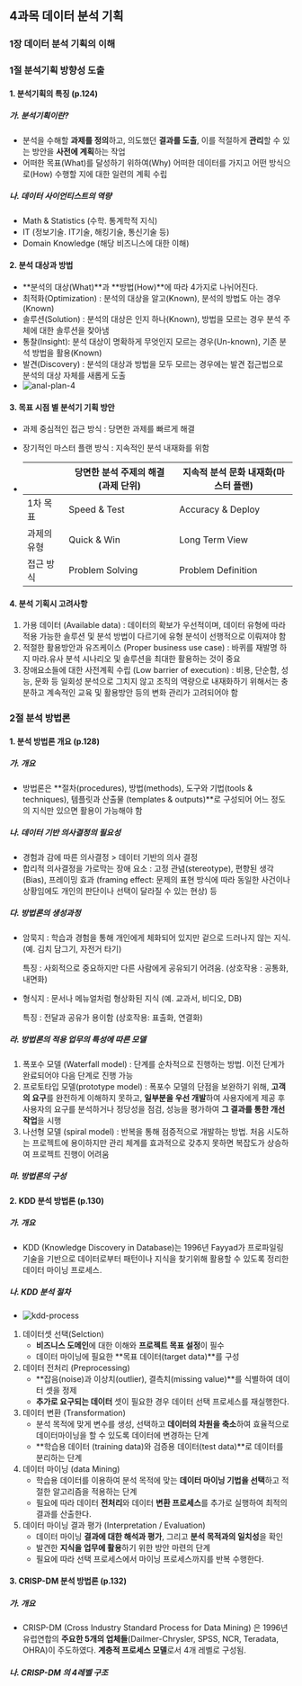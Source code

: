 ## 4과목 데이터 분석 기획

### 1장 데이터 분석 기획의 이해

### 1절 분석기획 방향성 도출

#### 1. 분석기획의 특징 (p.124)

##### 가. 분석기획이란?

-   분석을 수해할 **과제를 정의**하고, 의도했던 **결과를 도출**, 이를 적절하게 **관리**할 수 있는 방안을 **사전에 계획**하는 작업
-   어떠한 목표(What)를 달성하기 위하여(Why) 어떠한 데이터를 가지고 어떤 방식으로(How) 수행할 지에 대한 일련의 계획 수립



##### 나. 데이터 사이언티스트의 역량

-   Math & Statistics (수학. 통계학적 지식)
-   IT (정보기술. IT기술, 해킹기술, 통신기술 등)
-   Domain Knowledge (해당 비즈니스에 대한 이해)



#### 2. 분석 대상과 방법

-   **분석의 대상(What)**과 **방법(How)**에 따라 4가지로 나뉘어진다.
-   최적화(Optimization) : 분석의 대상을 알고(Known), 분석의 방법도 아는 경우(Known)
-   솔루션(Solution) : 분석의 대상은 인지 하나(Known), 방법을 모르는 경우 분석 주체에 대한 솔루션을 찾아냄
-   통찰(Insight): 분석 대상이 명확하게 무엇인지 모르는 경우(Un-known), 기존 분석 방법을 활용(Known)
-   발견(Discovery) : 분석의 대상과 방법을 모두 모르는 경우에는 발견 접근법으로 분석의 대상 자체를 새롭게 도출
-   ![anal-plan-4](https://user-images.githubusercontent.com/291782/159928747-a8857265-0e6c-41c6-ae03-0303eced9ba6.png)



#### 3. 목표 시점 별 분석기 기획 방안

-   과제 중심적인 접근 방식 : 당면한 과제를 빠르게 해결

-   장기적인 마스터 플랜 방식 : 지속적인 분석 내재화를 위함

-   |             | 당면한 분석 주제의 해결(과제 단위) | 지속적 분석 문화 내재화(마스터 플랜) |
    | ----------- | ---------------------------------- | ------------------------------------ |
    | 1차 목표    | Speed & Test                       | Accuracy & Deploy                    |
    | 과제의 유형 | Quick & Win                        | Long Term View                       |
    | 접근 방식   | Problem Solving                    | Problem Definition                   |



#### 4. 분석 기획시 고려사항

1.   가용 데이터 (Available data) : 데이터의 확보가 우선적이며, 데이터 유형에 따라 적용 가능한 솔루션 및 분석 방법이 다르기에 유형 분석이 선행적으로 이뤄져야 함
2.   적절한 활용방안과 유즈케이스 (Proper business use case) : 바퀴를 재발명 하지 마라.유사 분석 시나리오 및 솔루션을 최대한 활용하는 것이 중요
3.   장애요소들에 대한 사전계획 수립 (Low barrier of execution) : 비용, 단순함, 성능, 문화 등 일회성 분석으로 그치지 않고 조직의 역량으로 내재화하기 위해서는 충분하고 계속적인 교육 및 활용방안 등의 변화 관리가 고려되어야 함



### 2절 분석 방법론

#### 1. 분석 방법론 개요 (p.128)

##### 가. 개요

-   방법론은 **절차(procedures), 방법(methods), 도구와 기법(tools & techniques), 템플릿과 산출물 (templates & outputs)**로 구성되어 어느 정도의 지식만 있으면 활용이 가능해야 함



##### 나. 데이터 기반 의사결정의 필요성

-   경험과 감에 따른 의사결정 > 데이터 기반의 의사 결정
-   합리적 의사결정을 가로막는 장애 요소 : 고정 관념(stereotype), 편향된 생각 (Bias), 프레이밍 효과 (framing effect: 문제의 표현 방식에 따라 동일한 사건이나 상황임에도 개인의 판단이나 선택이 달라질 수 있는 현상) 등



##### 다. 방법론의 생성과정

-   암묵지 : 학습과 경험을 통해 개인에게 체화되어 있지만 겉으로 드러나지 않는 지식. (예. 김치 담그기, 자전거 타기)

    특징 : 사회적으로 중요하지만 다른 사람에게 공유되기 어려움. (상호작용 : 공통화, 내면화)

-   형식지 : 문서나 메뉴얼처럼 형상화된 지식 (예. 교과서, 비디오, DB)

    특징 : 전달과 공유가 용이함 (상호작용: 표출화, 연결화)



##### 라. 방법론의 적용 업무의 특성에 따른 모델

1.   폭포수 모델 (Waterfall model) : 단계를 순차적으로 진행하는 방법. 이전 단계가 완료되어야 다음 단계로 진행 가능
2.   프로토타입 모델(prototype model) : 폭포수 모델의 단점을 보완하기 위해, **고객의 요구**를 완전하게 이해하지 못하고, **일부분을 우선 개발**하여 사용자에게 제공 후 사용자의 요구를 분석하거나 정당성을 점검, 성능을 평가하여 **그 결과를 통한 개선 작업**을 시행
3.   나선형 모델 (spiral model) : 반복을 통해 점증적으로 개발하는 방법. 처음 시도하는 프로젝트에 용이하지만 관리 체계를 효과적으로 갖추지 못하면 복잡도가 상승하여 프로젝트 진행이 어려움



##### 마. 방법론의 구성



#### 2. KDD 분석 방법론 (p.130)

##### 가. 개요

-   KDD (Knowledge Discovery in Database)는 1996년 Fayyad가 프로파일링 기술을 기반으로 데이터로부터 패턴이나 지식을 찾기위해 활용할 수 있도록 정리한 데이터 마이닝 프로세스.



##### 나. KDD 분석 절차

-   ![kdd-process](https://user-images.githubusercontent.com/291782/159934873-b6c684e3-0c68-497d-8132-62fe8abe2c9d.png)

1.   데이터셋 선택(Selction)
     -   **비즈니스 도메인**에 대한 이해와 **프로젝트 목표 설정**이 필수
     -   데이터 마이닝에 필요한 **목표 데이터(target data)**를 구성
2.   데이터 전처리 (Preprocessing)
     -   **잡음(noise)과 이상치(outlier), 결측치(missing value)**를 식별하여 데이터 셋을 정제
     -   **추가로 요구되는 데이터** 셋이 필요한 경우 데이터 선택 프로세스를 재실행한다.
3.   데이터 변환 (Transformation)
     -   분석 목적에 맞게 변수를 생성, 선택하고 **데이터의 차원을 축소**하여 효율적으로 데이터마이닝을 할 수 있도록 데이터에 변경하는 단계
     -   **학습용 데이터 (training data)와 검증용 데이터(test data)**로 데이터를 분리하는 단계
4.   데이터 마이닝 (data Mining)
     -   학습용 데이터를 이용하여 분석 목적에 맞는 **데이터 마이닝 기법을 선택**하고 적절한 알고리즘을 적용하는 단계
     -   필요에 따라 데이터 **전처리**와 데이터 **변환 프로세스**를 추가로 실행하여 최적의 결과를 산출한다.
5.   데이터 마이닝 결과 평가 (Interpretation / Evaluation)
     -   데이터 마이닝 **결과에 대한 해석과 평가**, 그리고 **분석 목적과의 일치성**을 확인
     -   발견한 **지식을 업무에 활용**하기 위한 방안 마련의 단계
     -   필요에 따라 선택 프로세스에서 마이닝 프로세스까지를 반복 수행한다.



#### 3. CRISP-DM 분석 방법론 (p.132)

##### 가. 개요

-   CRISP-DM (Cross Industry Standard Process for Data Mining) 은 1996년 유럽연합의 **주요한 5개의 업체들**(Dailmer-Chrysler, SPSS, NCR, Teradata, OHRA)이 주도하였다. **계층적 프로세스 모델**로서 4개 레벨로 구성됨.



##### 나. CRISP-DM 의 4레벨 구조


